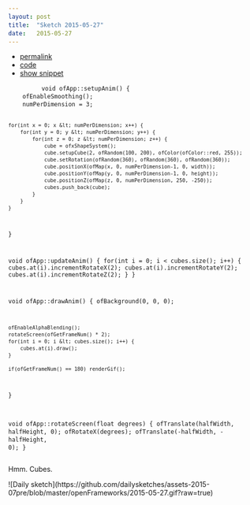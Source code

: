 ```yaml
---
layout: post
title:  "Sketch 2015-05-27"
date:   2015-05-27
---
```

<div class="code">
    <ul>
		<li><a href="{% post_url 2015-05-27-sketch %}">permalink</a></li>
		<li><a href="https://github.com/dailysketches/sketches-2015-07pre/tree/master/2015-05-27">code</a></li>
		<li><a href="#" class="snippet-button">show snippet</a></li>
	</ul>
    <pre class="snippet">
        <code class="cpp">void ofApp::setupAnim() {
    ofEnableSmoothing();
    numPerDimension = 3;

    for(int x = 0; x &lt; numPerDimension; x++) {
        for(int y = 0; y &lt; numPerDimension; y++) {
            for(int z = 0; z &lt; numPerDimension; z++) {
                cube = ofxShapeSystem();
                cube.setupCube(2, ofRandom(100, 200), ofColor(ofColor::red, 255));
                cube.setRotation(ofRandom(360), ofRandom(360), ofRandom(360));
                cube.positionX(ofMap(x, 0, numPerDimension-1, 0, width));
                cube.positionY(ofMap(y, 0, numPerDimension-1, 0, height));
                cube.positionZ(ofMap(z, 0, numPerDimension, 250, -250));
                cubes.push_back(cube);
            }
        }
    }
}

void ofApp::updateAnim() {
    for(int i = 0; i &lt; cubes.size(); i++) {
        cubes.at(i).incrementRotateX(2);
        cubes.at(i).incrementRotateY(2);
        cubes.at(i).incrementRotateZ(2);
    }
}

void ofApp::drawAnim() {
    ofBackground(0, 0, 0);

    ofEnableAlphaBlending();
    rotateScreen(ofGetFrameNum() * 2);
    for(int i = 0; i &lt; cubes.size(); i++) {
        cubes.at(i).draw();
    }

    if(ofGetFrameNum() == 180) renderGif();
}

void ofApp::rotateScreen(float degrees) {
    ofTranslate(halfWidth, halfHeight, 0);
    ofRotateX(degrees);
    ofTranslate(-halfWidth, -halfHeight, 0);
}</code>
    </pre>
</div>
<p class="description">Hmm. Cubes.</p>
![Daily sketch](https://github.com/dailysketches/assets-2015-07pre/blob/master/openFrameworks/2015-05-27.gif?raw=true)
